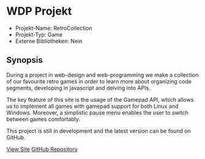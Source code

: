 # WDP Projekt

- Projekt-Name: RetroCollection
- Projekt-Typ: Game
- Externe Bibliotheken: Nein

## Synopsis

During a project in web-design and web-programming we make a collection of our favourite retro games in order to learn more about organizing code segments, developing in javascript and delving into APIs.

The key feature of this site is the usage of the Gamepad API, which allows us to implement all games with gamepad support for both Linux and Windows. Moreover, a simplistic pause menu enables the user to switch between games comfortably.

This project is still in development and the latest version can be found on GitHub.

[View Site](https://stephanpernkopf.github.io/RetroCollection/)
[GitHub Repository](https://github.com/StephanPernkopf/RetroCollection/)
